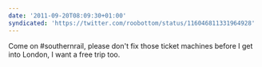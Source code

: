 ```yaml
---
date: '2011-09-20T08:09:30+01:00'
syndicated: 'https://twitter.com/roobottom/status/116046811331964928'
---
```

Come on #southernrail, please don't fix those ticket machines before I get into London, I want a free trip too.
